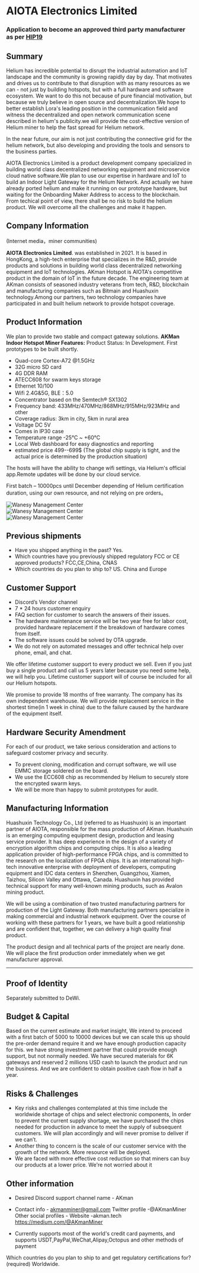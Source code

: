 # AIOTA Electronics Limited

### Application to become an approved third party manufacturer as per [HIP19](https://github.com/helium/HIP/blob/master/0019-third-party-manufacturers.md)

## Summary

Helium has incredible potential to disrupt the industrial automation and IoT landscape and the community is growing rapidly day by day. That motivates and drives us to contribute to that disruption with as many resources as we can - not just by building hotspots, but with a full hardware and software ecosystem. We want to do this not because of pure financial motivation, but because we truly believe in open source and decentralization.We hope to better establish Lora's leading position in the communication field and witness the decentralized and open network communication scene described in helium's publicity.we will provide the cost-effective version of Helium miner to help the fast spread for Helium network.

In the near future, our aim is not just contributing the connective grid for the helium network, but also developing and providing the tools and sensors to the business parties.

AIOTA Electronics Limited is a product development company specialized in building world class decentralized networking equipment and microservice cloud native software.We plan to use our expertise in hardware and IoT to build an Indoor Light Gateway for the Helium Network. And actually we have already ported helium and make it running on our prototype hardware, but waiting for the Onboarding Maker Address to access to the blockchain. From techical point of view, there shall be no risk to build the helium product. We will overcome all the challenges and make it happen.

## Company Information
(Internet media，miner communities)

**AIOTA Electronics Limited**. was established in 2021. It is based in HongKong, a high-tech enterprise that specializes in the R&D, provide products and solutions in building world class decentralized networking equipment and IoT technologies. AKman Hotspot is AIOTA's competitive product in the domain of IoT in the future decade. The engineering team at AKman consists of seasoned industry veterans from tech, R&D, blockchain and manufacturing companies such as Bitmain and Huashuxin technology.Among our partners, two technology companies have participated in and built helium network to provide hotspot coverage.


## Product Information
We plan to provide two stable and compact gateway solutions.
**AKMan Indoor Hotspot Miner Features:** 
Product Status: In Development. First prototypes to be built shortly.

* Quad-core Cortex-A72 @1.5GHz
* 32G micro SD card
* 4G DDR RAM
* ATECC608 for swarm keys storage
* Ethernet 10/100
* Wifi 2.4G&5G, BLE：5.0
* Concentrator based on the Semtech® SX1302
* Frequency band: 433MHz/470MHz/868MHz/915MHz/923MHz and other
* Coverage radius: 3km in city, 5km in rural area
* Voltage DC 5V
* Comes in IP30 case
* Temperature range -25°C ~ +60°C
* Local Web dashboard for easy diagnostics and reporting
* estimated price 499--699$ (The global chip supply is tight, and the actual price is determined by the production situation)


The hosts will have the ability to change wifi settings, via Helium's official app.Remote updates will be done by our cloud service.

First batch – 10000pcs until December depending of Helium certification duration, using our own resource, and not relying on pre orders。

<img src="http://akman.tech/img1.jpg" alt="Wanesy Management Center" />
<br/>

<img src="http://akman.tech/img2.jpg" alt="Wanesy Management Center" />
<br/>

<img src="http://akman.tech/img3.jpg" alt="Wanesy Management Center" />


## Previous shipments
* Have you shipped anything in the past? Yes.
* Which countries have you previously shipped regulatory FCC or CE approved products? FCC,CE,China, CNAS
* Which countries do you plan to ship to? US. China and Europe

## Customer Support ##

* Discord’s Vendor channel
* 7 * 24 hours customer enquiry
* FAQ section for customer to search the answers of their issues.
* The hardware maintenance service will be two year free for labor cost, provided hardware replacement if the breakdown of hardware comes from itself.
* The software issues could be solved by OTA upgrade.
* We do not rely on automated messages and offer technical help over phone, email, and chat.

We offer lifetime customer support to every product we sell. Even if you just buy a single product and call us 5 years later because you need some help, we will help you. Lifetime customer support will of course be included for all our Helium hotspots.

We promise to provide 18 months of free warranty. The company has its own independent warehouse. We will provide replacement service in the shortest time(in 1 week in china) due to the failure caused by the hardware of the equipment itself.

## Hardware Security Amendment ##

For each of our product, we take serious consideration and actions to safeguard costomer privacy and security.

* To prevent cloning, modification and corrupt software, we will use EMMC storage soldered on the board.
* We use the ECC608 chip as recommended by Helium to securely store the encrypted swarm keys.
* We will be more than happy to submit prototypes for audit. 

## Manufacturing Information ##
Huashuxin Technology Co., Ltd (referred to as Huashuxin) is an important partner of AIOTA, responsible for the mass production of AKman.
Huashuxin is an emerging computing equipment design, production and leasing service provider. It has deep experience in the design of a variety of encryption algorithm chips and computing chips. It is also a leading application provider of high-performance FPGA chips, and is committed to the research on the localization of FPGA chips. It is an international high-tech innovative enterprise with deployment of developers, computing equipment and IDC data centers in Shenzhen, Guangzhou, Xiamen, Taizhou, Silicon Valley and Ottawa, Canada. Huashuxin has provided technical support for many well-known mining products, such as Avalon mining product.

We will be using a combination of two trusted manufacturing partners for production of the Light Gateway. Both manufacturing partners specialize in making commercial and industrial network equipment. Over the course of working with these partners for 1 years, we have built a good relationship and are confident that, together, we can delivery a high quality final product.

The product design and all technical parts of the project are nearly done. We will place the first production order immediately when we get manufacturer approval.

---


## Proof of Identity

Separately submitted to DeWi.

## Budget & Capital
Based on the current estimate and market insight, We intend to proceed with a first batch of 5000 to 10000 devices but we can scale this up should the pre-order demand require it and we have enough production capacity for this. we have strong investment partner that could provide enough support, but not normally needed.
We have secured materials for 6K gateways and reserved 2 millions USD cash to launch the product and run the business. And we are confident to obtain positive cash flow in half a year.

## Risks & Challenges

* Key risks and challenges contemplated at this time include the worldwide shortage of chips and select electronic components, In order to prevent the current supply shortage, we have purchased the chips needed for production in advance to meet the supply of subsequent customers. We will plan accordingly and will never promise to deliver if we can’t.
* Another thing to concern is the scale of our customer service with the growth of the network. More resource will be deployed.
* We are faced with more effective cost reduction so that miners can buy our products at a lower price. We're not worried about it

## Other information

* Desired Discord support channel name - AKman
* Contact info - akmanminer@gmail.com
Twitter profile -@AKmanMiner
Other social profiles -
Website -akman.tech
https://medium.com/@AKmanMiner

* Currently supports most of the world's credit card payments, and supports USDT,PayPal,WeChat,Alipay,Octopus and other methods of payment


Which countries do you plan to ship to and get regulatory certifications for? (required)
Worldwide.
